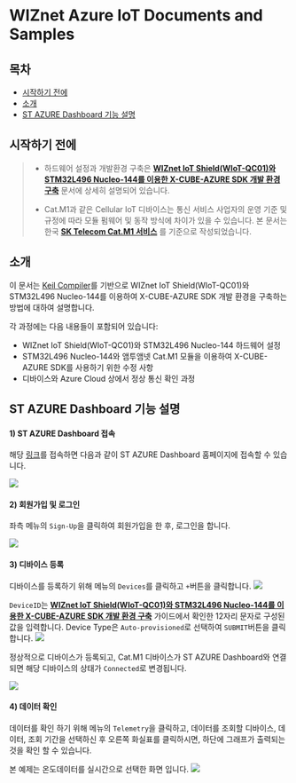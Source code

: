 # WIZnet Azure IoT Documents and Samples

## 목차

-   [시작하기 전에](#Prerequisites)
-   [소개](#Introduction)
-   [ST AZURE Dashboard 기능 설명](#FunctionExamplanation)

<a name="Prerequisites"></a>
## 시작하기 전에

> * 하드웨어 설정과 개발환경 구축은 **[WIZnet IoT Shield(WIoT-QC01)와 STM32L496 Nucleo-144를 이용한 X-CUBE-AZURE SDK 개발 환경 구축][nucleo-stm32l496_azure-st-sdk]** 문서에 상세히 설명되어 있습니다.
>
> * Cat.M1과 같은 Cellular IoT 디바이스는 통신 서비스 사업자의 운영 기준 및 규정에 따라 모듈 펌웨어 및 동작 방식에 차이가 있을 수 있습니다. 본 문서는 한국 **[SK Telecom Cat.M1 서비스](https://www.sktiot.com/iot/developer/guide/guide/catM1/menu_05/page_01)** 를 기준으로 작성되었습니다.


<a name="Introduction"></a>
## 소개

이 문서는 [Keil Compiler](https://www.keil.com/)를 기반으로 WIZnet IoT Shield(WIoT-QC01)와 STM32L496 Nucleo-144를 이용하여 X-CUBE-AZURE SDK 개발 환경을 구축하는 방법에 대하여 설명합니다.

각 과정에는 다음 내용들이 포함되어 있습니다:
- WIZnet IoT Shield(WIoT-QC01)와 STM32L496 Nucleo-144 하드웨어 설정
- STM32L496 Nucleo-144와 앰투앰넷 Cat.M1 모듈을 이용하여 X-CUBE-AZURE SDK를 사용하기 위한 수정 사항
- 디바이스와 Azure Cloud 상에서 정상 통신 확인 과정

<a name="FunctionExamplanation"></a>
## ST AZURE Dashboard 기능 설명

#### 1) ST AZURE Dashboard 접속
해당 [링크](https://stm32ode-v2.azurewebsites.net)를 접속하면 다음과 같이 ST AZURE Dashboard 홈페이지에 접속할 수 있습니다.

![][1]

#### 2) 회원가입 및 로그인
좌측 메뉴의 `Sign-Up`을 클릭하여 회원가입을 한 후, 로그인을 합니다.

![][2]

#### 3) 디바이스 등록
디바이스를 등록하기 위해 메뉴의 `Devices`를 클릭하고 `+`버튼을 클릭합니다.
![][3]

`DeviceID`는 **[WIZnet IoT Shield(WIoT-QC01)와 STM32L496 Nucleo-144를 이용한 X-CUBE-AZURE SDK 개발 환경 구축][nucleo-stm32l496_azure-st-sdk]** 가이드에서 확인한 12자리 문자로 구성된 값을 입력합니다.
Device Type은 `Auto-provisioned`로 선택하여 `SUBMIT`버튼을 클릭합니다.
![][4]

정상적으로 디바이스가 등록되고, Cat.M1 디바이스가 ST AZURE Dashboard와 연결되면 해당 디바이스의 상태가 `Connected`로 변경됩니다.

![][5]
#### 4) 데이터 확인
데이터를 확인 하기 위해 메뉴의 `Telemetry`을 클릭하고, 데이터를 조회할 디바이스, 데이터, 조회 기간을 선택하신 후 오른쪽 화실표를 클릭하시면, 하단에 그래프가 출력되는 것을 확인 할 수 있습니다.

본 예제는 온도데이터를 실시간으로 선택한 화면 입니다.
![][6]

[nucleo-stm32l496_azure-st-sdk]: ../IoT_device/Connectivities/LTE/Cat.M1/nucleo_stm32l496_azure_st_sdk_bg96.md

[1]: ../../images/st-azure-dashboard-1.PNG
[2]: ../../images/st-azure-dashboard-2.PNG
[3]: ../../images/st-azure-dashboard-3.PNG
[4]: ../../images/st-azure-dashboard-4.PNG
[5]: ../../images/st-azure-dashboard-5.PNG
[6]: ../../images/st-azure-dashboard-6.PNG